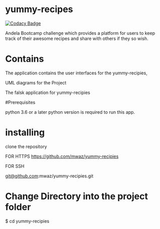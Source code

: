 # yummy-recipes

[![Codacy Badge](https://api.codacy.com/project/badge/Grade/361f8c2f72e04e3c8a4fa6c18c84eb51)](https://www.codacy.com/app/mwaz/yummy-recipies?utm_source=github.com&utm_medium=referral&utm_content=mwaz/yummy-recipies&utm_campaign=badger)

Andela Bootcamp challenge which provides a platform for users to keep track of their
awesome recipes and share with others if they so wish.

# Contains

The application contains the user interfaces for the yummy-recipies,

UML diagrams for the Project

The falsk application for yummy-recipies

#Prerequisites

python 3.6 or a later python version is required to run this app.

# installing
clone the repository

FOR HTTPS
https://github.com/mwaz/yummy-recipies

FOR SSH

git@github.com:mwaz/yummy-recipies.git

# Change Directory into the project folder

$ cd yummy-recipies

